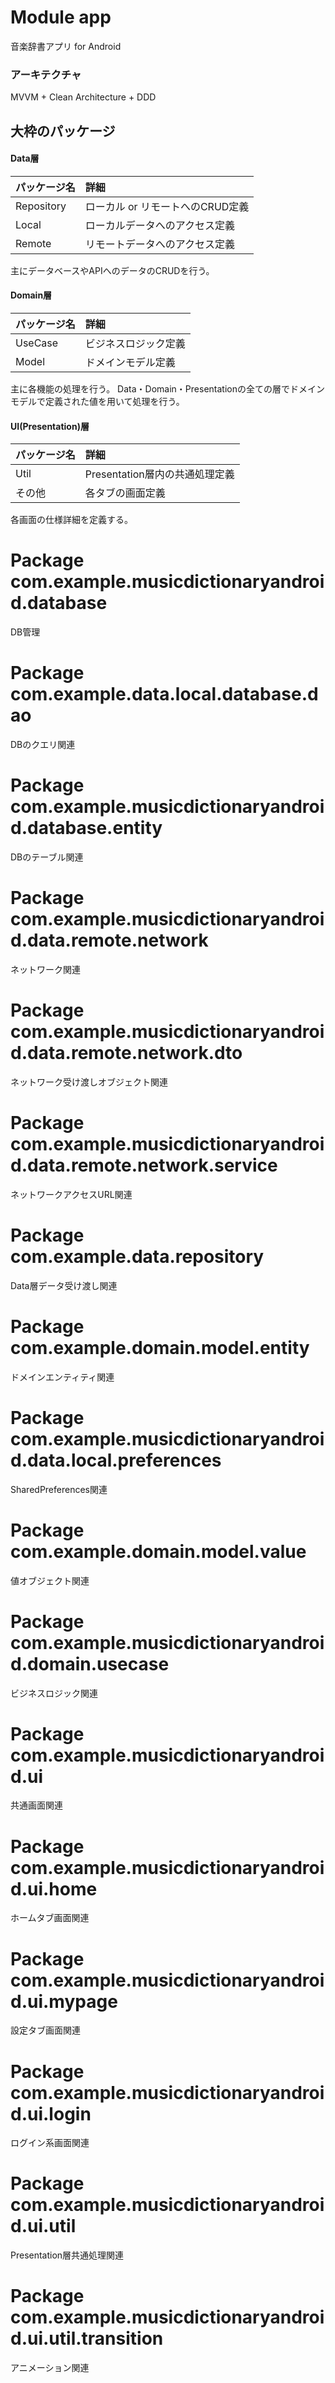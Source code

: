 # Module app
音楽辞書アプリ for Android
### アーキテクチャ
MVVM + Clean Architecture + DDD

## 大枠のパッケージ
#### Data層

| パッケージ名|詳細|
|:-----------|:------------|
|Repository|ローカル or リモートへのCRUD定義|
|Local　　  |ローカルデータへのアクセス定義|
|Remote     |リモートデータへのアクセス定義|

主にデータベースやAPIへのデータのCRUDを行う。

#### Domain層

| パッケージ名|詳細|
|:-----------|:------------|
|UseCase  |ビジネスロジック定義|
|Model　　|ドメインモデル定義|

主に各機能の処理を行う。
Data・Domain・Presentationの全ての層でドメインモデルで定義された値を用いて処理を行う。

#### UI(Presentation)層

| パッケージ名|詳細|
|:-----------|:------------|
|Util|Presentation層内の共通処理定義|
|その他|各タブの画面定義|

各画面の仕様詳細を定義する。

# Package com.example.musicdictionaryandroid.database
DB管理

# Package com.example.data.local.database.dao
DBのクエリ関連

# Package com.example.musicdictionaryandroid.database.entity
DBのテーブル関連

# Package com.example.musicdictionaryandroid.data.remote.network
ネットワーク関連

# Package com.example.musicdictionaryandroid.data.remote.network.dto
ネットワーク受け渡しオブジェクト関連

# Package com.example.musicdictionaryandroid.data.remote.network.service
ネットワークアクセスURL関連

# Package com.example.data.repository
Data層データ受け渡し関連

# Package com.example.domain.model.entity
ドメインエンティティ関連

# Package com.example.musicdictionaryandroid.data.local.preferences
SharedPreferences関連

# Package com.example.domain.model.value
値オブジェクト関連

# Package com.example.musicdictionaryandroid.domain.usecase
ビジネスロジック関連

# Package com.example.musicdictionaryandroid.ui
共通画面関連

# Package com.example.musicdictionaryandroid.ui.home
ホームタブ画面関連

# Package com.example.musicdictionaryandroid.ui.mypage
設定タブ画面関連

# Package com.example.musicdictionaryandroid.ui.login
ログイン系画面関連

# Package com.example.musicdictionaryandroid.ui.util
Presentation層共通処理関連

# Package com.example.musicdictionaryandroid.ui.util.transition
アニメーション関連
